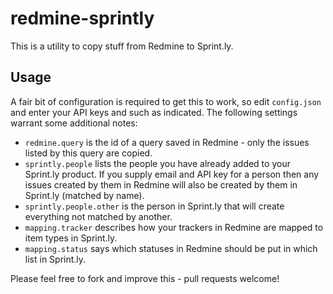 redmine-sprintly
================

This is a utility to copy stuff from Redmine to Sprint.ly.

Usage
-----

A fair bit of configuration is required to get this to work, so edit `config.json`
and enter your API keys and such as indicated. The following settings warrant some additional notes:

* `redmine.query` is the id of a query saved in Redmine - only the issues listed by this query are copied.
* `sprintly.people` lists the people you have already added to your Sprint.ly product. If you supply email and API key for a person then any issues created by them in Redmine will also be created by them in Sprint.ly (matched by name).
* `sprintly.people.other` is the person in Sprint.ly that will create everything not matched by another.
* `mapping.tracker` describes how your trackers in Redmine are mapped to item types in Sprint.ly.
* `mapping.status` says which statuses in Redmine should be put in which list in Sprint.ly.

Please feel free to fork and improve this - pull requests welcome!
